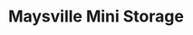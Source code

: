 ---
title: "Maysville Mini Storage"
url: /maysville/maysville-mini-storage/
shop: storage rental
---